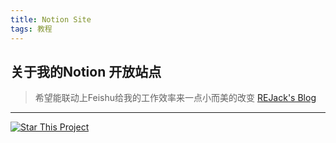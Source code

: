```yaml
---
title: Notion Site
tags: 教程
---
```


## 关于我的Notion 开放站点
> 希望能联动上Feishu给我的工作效率来一点小而美的改变
[REJack's Blog](https://fern-cap-c3f.notion.site/REJack-s-Blogs-109236bb67058090a774e34d63c0f49d)




<!--more-->

---

[![Star This Project](https://img.shields.io/github/stars/kitian616/jekyll-TeXt-theme.svg?label=Stars&style=social)](https://github.com/kitian616/jekyll-TeXt-theme/)
